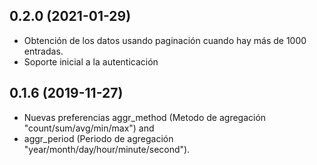 ## 0.2.0 (2021-01-29)

- Obtención de los datos usando paginación cuando hay más de 1000 entradas.
- Soporte inicial a la autenticación


## 0.1.6 (2019-11-27)

- Nuevas preferencias aggr_method (Metodo de agregación "count/sum/avg/min/max") and
- aggr_period (Periodo de agregación "year/month/day/hour/minute/second").
